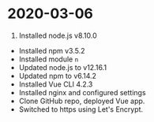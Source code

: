 # 2020-03-06
1. Installed node.js v8.10.0
- Installed npm v3.5.2
- Installed module `n`
- Updated node.js to v12.16.1
- Updated npm to v6.14.2
- Installed Vue CLI 4.2.3
- Installed nginx and configured settings
- Clone GitHub repo, deployed Vue app.
- Switched to https using Let's Encrypt.
